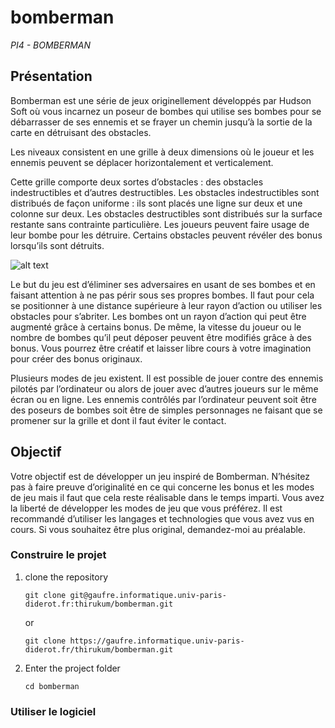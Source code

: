 # bomberman
*PI4 - BOMBERMAN* 
 
## Présentation 
Bomberman est une série de jeux originellement développés par Hudson Soft où vous 
incarnez un poseur de bombes qui utilise ses bombes pour se débarrasser de ses 
ennemis et se frayer un chemin jusqu’à la sortie de la carte en détruisant des obstacles. 

Les niveaux consistent en une grille à deux dimensions où le joueur et les ennemis 
peuvent se déplacer horizontalement et verticalement.

Cette grille comporte deux sortes 
d’obstacles : des obstacles indestructibles et d’autres destructibles. Les obstacles 
indestructibles sont distribués de façon uniforme : ils sont placés une ligne sur deux et 
une colonne sur deux. Les obstacles destructibles sont distribués sur la surface restante 
sans contrainte particulière. Les joueurs peuvent faire usage de leur bombe pour les 
détruire. Certains obstacles peuvent révéler des bonus lorsqu’ils sont détruits.

![alt text](https://gaufre.informatique.univ-paris-diderot.fr/thirukum/bomberman/blob/main/resources/map3.png)


Le but du jeu est d’éliminer ses adversaires en usant de ses bombes et en faisant 
attention à ne pas périr sous ses propres bombes. Il faut pour cela se positionner à une 
distance supérieure à leur rayon d’action ou utiliser les obstacles pour s’abriter. Les 
bombes ont un rayon d’action qui peut être augmenté grâce à certains bonus. De même, 
la vitesse du joueur ou le nombre de bombes qu’il peut déposer peuvent être modifiés 
grâce à des bonus. Vous pourrez être créatif et laisser libre cours à votre imagination 
pour créer des bonus originaux.

Plusieurs modes de jeu existent. Il est possible de jouer contre des ennemis pilotés par 
l’ordinateur ou alors de jouer avec d’autres joueurs sur le même écran ou en ligne. Les 
ennemis contrôlés par l’ordinateur peuvent soit être des poseurs de bombes soit être de 
simples personnages ne faisant que se promener sur la grille et dont il faut éviter le 
contact. 

## Objectif 
Votre objectif est de développer un jeu inspiré de Bomberman. 
N’hésitez pas à faire preuve d’originalité en ce qui concerne les bonus et les modes de jeu 
mais il faut que cela reste réalisable dans le temps imparti. Vous avez la liberté de 
développer les modes de jeu que vous préférez. 
Il est recommandé d’utiliser les langages et technologies que vous avez vus en cours. Si 
vous souhaitez être plus original, demandez-moi au préalable.

### Construire le projet

1. clone the repository
    ```
    git clone git@gaufre.informatique.univ-paris-diderot.fr:thirukum/bomberman.git
    ```
   or
    ```
    git clone https://gaufre.informatique.univ-paris-diderot.fr/thirukum/bomberman.git
    ```
2. Enter the project folder
    ```
    cd bomberman
    ```

### Utiliser le logiciel

